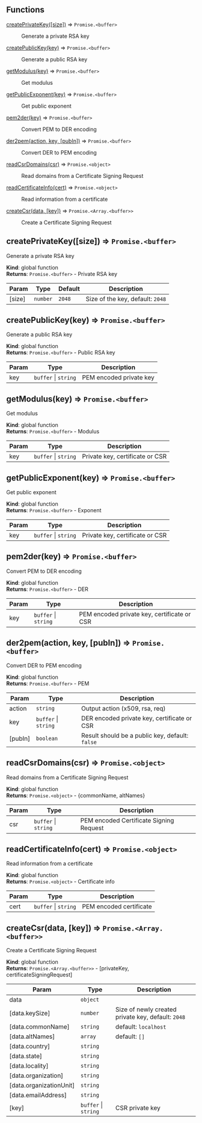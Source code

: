 ## Functions

<dl>
<dt><a href="#createPrivateKey">createPrivateKey([size])</a> ⇒ <code>Promise.&lt;buffer&gt;</code></dt>
<dd><p>Generate a private RSA key</p>
</dd>
<dt><a href="#createPublicKey">createPublicKey(key)</a> ⇒ <code>Promise.&lt;buffer&gt;</code></dt>
<dd><p>Generate a public RSA key</p>
</dd>
<dt><a href="#getModulus">getModulus(key)</a> ⇒ <code>Promise.&lt;buffer&gt;</code></dt>
<dd><p>Get modulus</p>
</dd>
<dt><a href="#getPublicExponent">getPublicExponent(key)</a> ⇒ <code>Promise.&lt;buffer&gt;</code></dt>
<dd><p>Get public exponent</p>
</dd>
<dt><a href="#pem2der">pem2der(key)</a> ⇒ <code>Promise.&lt;buffer&gt;</code></dt>
<dd><p>Convert PEM to DER encoding</p>
</dd>
<dt><a href="#der2pem">der2pem(action, key, [pubIn])</a> ⇒ <code>Promise.&lt;buffer&gt;</code></dt>
<dd><p>Convert DER to PEM encoding</p>
</dd>
<dt><a href="#readCsrDomains">readCsrDomains(csr)</a> ⇒ <code>Promise.&lt;object&gt;</code></dt>
<dd><p>Read domains from a Certificate Signing Request</p>
</dd>
<dt><a href="#readCertificateInfo">readCertificateInfo(cert)</a> ⇒ <code>Promise.&lt;object&gt;</code></dt>
<dd><p>Read information from a certificate</p>
</dd>
<dt><a href="#createCsr">createCsr(data, [key])</a> ⇒ <code>Promise.&lt;Array.&lt;buffer&gt;&gt;</code></dt>
<dd><p>Create a Certificate Signing Request</p>
</dd>
</dl>

<a name="createPrivateKey"></a>

## createPrivateKey([size]) ⇒ <code>Promise.&lt;buffer&gt;</code>
Generate a private RSA key

**Kind**: global function  
**Returns**: <code>Promise.&lt;buffer&gt;</code> - Private RSA key  

| Param | Type | Default | Description |
| --- | --- | --- | --- |
| [size] | <code>number</code> | <code>2048</code> | Size of the key, default: `2048` |

<a name="createPublicKey"></a>

## createPublicKey(key) ⇒ <code>Promise.&lt;buffer&gt;</code>
Generate a public RSA key

**Kind**: global function  
**Returns**: <code>Promise.&lt;buffer&gt;</code> - Public RSA key  

| Param | Type | Description |
| --- | --- | --- |
| key | <code>buffer</code> \| <code>string</code> | PEM encoded private key |

<a name="getModulus"></a>

## getModulus(key) ⇒ <code>Promise.&lt;buffer&gt;</code>
Get modulus

**Kind**: global function  
**Returns**: <code>Promise.&lt;buffer&gt;</code> - Modulus  

| Param | Type | Description |
| --- | --- | --- |
| key | <code>buffer</code> \| <code>string</code> | Private key, certificate or CSR |

<a name="getPublicExponent"></a>

## getPublicExponent(key) ⇒ <code>Promise.&lt;buffer&gt;</code>
Get public exponent

**Kind**: global function  
**Returns**: <code>Promise.&lt;buffer&gt;</code> - Exponent  

| Param | Type | Description |
| --- | --- | --- |
| key | <code>buffer</code> \| <code>string</code> | Private key, certificate or CSR |

<a name="pem2der"></a>

## pem2der(key) ⇒ <code>Promise.&lt;buffer&gt;</code>
Convert PEM to DER encoding

**Kind**: global function  
**Returns**: <code>Promise.&lt;buffer&gt;</code> - DER  

| Param | Type | Description |
| --- | --- | --- |
| key | <code>buffer</code> \| <code>string</code> | PEM encoded private key, certificate or CSR |

<a name="der2pem"></a>

## der2pem(action, key, [pubIn]) ⇒ <code>Promise.&lt;buffer&gt;</code>
Convert DER to PEM encoding

**Kind**: global function  
**Returns**: <code>Promise.&lt;buffer&gt;</code> - PEM  

| Param | Type | Description |
| --- | --- | --- |
| action | <code>string</code> | Output action (x509, rsa, req) |
| key | <code>buffer</code> \| <code>string</code> | DER encoded private key, certificate or CSR |
| [pubIn] | <code>boolean</code> | Result should be a public key, default: `false` |

<a name="readCsrDomains"></a>

## readCsrDomains(csr) ⇒ <code>Promise.&lt;object&gt;</code>
Read domains from a Certificate Signing Request

**Kind**: global function  
**Returns**: <code>Promise.&lt;object&gt;</code> - {commonName, altNames}  

| Param | Type | Description |
| --- | --- | --- |
| csr | <code>buffer</code> \| <code>string</code> | PEM encoded Certificate Signing Request |

<a name="readCertificateInfo"></a>

## readCertificateInfo(cert) ⇒ <code>Promise.&lt;object&gt;</code>
Read information from a certificate

**Kind**: global function  
**Returns**: <code>Promise.&lt;object&gt;</code> - Certificate info  

| Param | Type | Description |
| --- | --- | --- |
| cert | <code>buffer</code> \| <code>string</code> | PEM encoded certificate |

<a name="createCsr"></a>

## createCsr(data, [key]) ⇒ <code>Promise.&lt;Array.&lt;buffer&gt;&gt;</code>
Create a Certificate Signing Request

**Kind**: global function  
**Returns**: <code>Promise.&lt;Array.&lt;buffer&gt;&gt;</code> - [privateKey, certificateSigningRequest]  

| Param | Type | Description |
| --- | --- | --- |
| data | <code>object</code> |  |
| [data.keySize] | <code>number</code> | Size of newly created private key, default: `2048` |
| [data.commonName] | <code>string</code> | default: `localhost` |
| [data.altNames] | <code>array</code> | default: `[]` |
| [data.country] | <code>string</code> |  |
| [data.state] | <code>string</code> |  |
| [data.locality] | <code>string</code> |  |
| [data.organization] | <code>string</code> |  |
| [data.organizationUnit] | <code>string</code> |  |
| [data.emailAddress] | <code>string</code> |  |
| [key] | <code>buffer</code> \| <code>string</code> | CSR private key |

